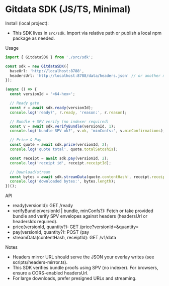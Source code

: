 # Gitdata SDK (JS/TS, Minimal)

Install (local project):
- This SDK lives in `src/sdk`. Import via relative path or publish a local npm package as needed.

Usage

```ts
import { GitdataSDK } from './src/sdk';

const sdk = new GitdataSDK({
  baseUrl: 'http://localhost:8788',
  headersUrl: 'http://localhost:8788/data/headers.json' // or another mirror URL
});

(async () => {
  const versionId = '<64-hex>';

  // Ready gate
  const r = await sdk.ready(versionId);
  console.log('ready?', r.ready, 'reason:', r.reason);

  // Bundle + SPV verify (no indexer required)
  const v = await sdk.verifyBundle(versionId, 1);
  console.log('bundle SPV ok?', v.ok, 'minConfs:', v.minConfirmations);

  // Price & Pay
  const quote = await sdk.price(versionId, 2);
  console.log('quote total', quote.totalSatoshis);

  const receipt = await sdk.pay(versionId, 2);
  console.log('receipt id', receipt.receiptId);

  // Download/stream
  const bytes = await sdk.streamData(quote.contentHash!, receipt.receiptId);
  console.log('downloaded bytes:', bytes.length);
})();
```

API
- ready(versionId): GET /ready
- verifyBundle(versionId | bundle, minConfs?): Fetch or take provided bundle and verify SPV envelopes against headers (headersUrl or headersIdx required).
- price(versionId, quantity?): GET /price?versionId=&quantity=
- pay(versionId, quantity?): POST /pay
- streamData(contentHash, receiptId): GET /v1/data

Notes
- Headers mirror URL should serve the JSON your overlay writes (see scripts/headers-mirror.ts).
- This SDK verifies bundle proofs using SPV (no indexer). For browsers, ensure a CORS-enabled headersUrl.
- For large downloads, prefer presigned URLs and streaming.